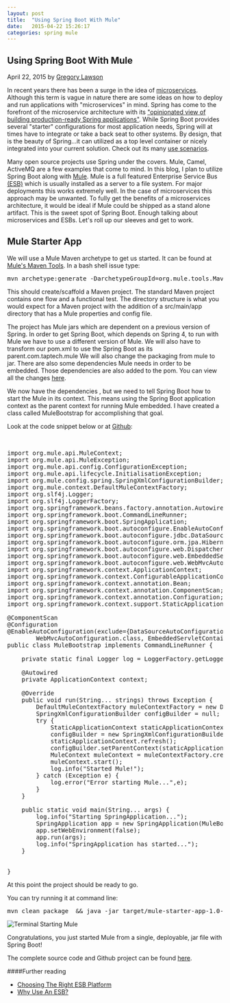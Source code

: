 ```yaml
---
layout: post
title:  "Using Spring Boot With Mule"
date:   2015-04-22 15:26:17
categories: spring mule
---
```


## Using Spring Boot With Mule

April 22, 2015 by [Gregory Lawson](/about.html)

In recent years there has been a surge in the idea of [microservices](http://martinfowler.com/articles/microservices.html).
Although this term is vague in nature there are some ideas on how to deploy and run applications
with "microservices" in mind. Spring has come to the forefront of the microservice architecture with its
["opinionated view of building production-ready Spring applications"](http://projects.spring.io/spring-boot/).
 While Spring Boot provides several "starter" configurations for most application needs, Spring will at times have to
integrate or take a back seat to other systems. By design, that is the beauty of Spring...it can utilized as a top level container
or nicely integrated into your current solution. Check out its many [use scenarios](http://docs.spring.io/spring/docs/current/spring-framework-reference/htmlsingle/#overview-usagescenarios).

Many open source projects use Spring under the covers. Mule, Camel, ActiveMQ are a few examples that come to mind.
In this blog, I plan to utilize Spring Boot along with [Mule](https://www.mulesoft.com/platform/soa/mule-esb-open-source-esb).
 Mule is a full featured Enterprise Service Bus [(ESB)](http://en.wikipedia.org/wiki/Enterprise_service_bus) which is usually installed
as a server to a file system. For major deployments this works extremely well. In the case of microservices this approach may be
unwanted. To fully get the benefits of a microservices architecture, it would be ideal if Mule could be shipped as a
stand alone artifact. This is the sweet spot of Spring Boot. Enough talking about microservices and ESBs. Let's roll
up our sleeves and get to work.

## Mule Starter App

We will use a Mule Maven archetype to get us started. It can be found at [Mule's Maven Tools](http://www.mulesoft.org/documentation/display/current/Maven+Tools+for+Mule+ESB#MavenToolsforMuleESB-CreatingaMuleApplication).
In a bash shell issue type:

<?prettify lang=sh?>
<pre class="prettyprint">
mvn archetype:generate -DarchetypeGroupId=org.mule.tools.Maven -DarchetypeArtifactId=Maven-achetype-mule-app -DarchetypeVersion=1.0 -DgroupId=org.taptech.app -DartifactId=mule-starter-app -Dversion=1.0-SNAPSHOT -DmuleVersion=3.6.1 -Dpackage=org.taptech.app -Dtransports=http,jms,vm,file,ftp -Dmodules=db,xml,jersey,json,ws
</pre>

This should create/scaffold a Maven project. The standard Maven project contains one flow and  a functional test. The 
directory structure is what you would expect for a Maven project with the addition of a src/main/app directory that 
has a Mule properties and config file.

The project has Mule jars which are dependent on a previous version of Spring. In order to get Spring Boot, which depends 
on Spring 4, to run with Mule we have to use a different version of Mule. We will also have to transform our pom.xml to 
use the Spring Boot as its parent.<groupId>com.taptech.mule</groupId> We will also change the packaging from mule to jar. There are also some dependencies 
Mule needs in order to be embedded. Those dependencies are also added to the pom. You can view all the changes [here](https://github.com/glawson6/mule-starter-app/blob/master/pom.xml).

We now have the dependencies , but we need to tell Spring Boot how to start the Mule in its context. This means using the Spring Boot 
application context as the parent context for running  Mule embedded. I have created a class called MuleBootstrap for 
accomplishing that goal.

Look at the code snippet below or at [Github](https://github.com/glawson6/mule-starter-app/blob/master/src/main/java/org/taptech/app/MuleBootstrap.java):

<?prettify lang=java?>
<pre class="prettyprint">


import org.mule.api.MuleContext;
import org.mule.api.MuleException;
import org.mule.api.config.ConfigurationException;
import org.mule.api.lifecycle.InitialisationException;
import org.mule.config.spring.SpringXmlConfigurationBuilder;
import org.mule.context.DefaultMuleContextFactory;
import org.slf4j.Logger;
import org.slf4j.LoggerFactory;
import org.springframework.beans.factory.annotation.Autowired;
import org.springframework.boot.CommandLineRunner;
import org.springframework.boot.SpringApplication;
import org.springframework.boot.autoconfigure.EnableAutoConfiguration;
import org.springframework.boot.autoconfigure.jdbc.DataSourceAutoConfiguration;
import org.springframework.boot.autoconfigure.orm.jpa.HibernateJpaAutoConfiguration;
import org.springframework.boot.autoconfigure.web.DispatcherServletAutoConfiguration;
import org.springframework.boot.autoconfigure.web.EmbeddedServletContainerAutoConfiguration;
import org.springframework.boot.autoconfigure.web.WebMvcAutoConfiguration;
import org.springframework.context.ApplicationContext;
import org.springframework.context.ConfigurableApplicationContext;
import org.springframework.context.annotation.Bean;
import org.springframework.context.annotation.ComponentScan;
import org.springframework.context.annotation.Configuration;
import org.springframework.context.support.StaticApplicationContext;

@ComponentScan
@Configuration
@EnableAutoConfiguration(exclude={DataSourceAutoConfiguration.class,DispatcherServletAutoConfiguration.class,
        WebMvcAutoConfiguration.class, EmbeddedServletContainerAutoConfiguration.class,HibernateJpaAutoConfiguration.class})
public class MuleBootstrap implements CommandLineRunner {

    private static final Logger log = LoggerFactory.getLogger(MuleBootstrap.class);

    @Autowired
    private ApplicationContext context;

    @Override
    public void run(String... strings) throws Exception {
        DefaultMuleContextFactory muleContextFactory = new DefaultMuleContextFactory();
        SpringXmlConfigurationBuilder configBuilder = null;
        try {
            StaticApplicationContext staticApplicationContext = new StaticApplicationContext(context);
            configBuilder = new SpringXmlConfigurationBuilder("mule-config.xml");
            staticApplicationContext.refresh();
            configBuilder.setParentContext(staticApplicationContext);
            MuleContext muleContext = muleContextFactory.createMuleContext(configBuilder);
            muleContext.start();
            log.info("Started Mule!");
        } catch (Exception e) {
            log.error("Error starting Mule...",e);
        }
    }

    public static void main(String... args) {
        log.info("Starting SpringApplication...");
        SpringApplication app = new SpringApplication(MuleBootstrap.class);
        app.setWebEnvironment(false);
        app.run(args);
        log.info("SpringApplication has started...");
    }


}
</pre>

At this point the project should be ready to go. 

You can try running it at command line:

<?prettify lang=sh?>
<pre class="prettyprint">
mvn clean package  && java -jar target/mule-starter-app-1.0-SNAPSHOT.jar
</pre>

<img class="side-image img-responsive" src="/img/terminal-start-Mule.png" alt="Terminal Starting Mule">

Congratulations, you just started Mule from a single, deployable, jar file with Spring Boot!

The complete source code and Github project can be found [here](https://github.com/glawson6/mule-starter-app).

####Further reading
* [Choosing The Right ESB Platform](http://blogs.mulesoft.org/choosing-the-right-esb-platform/)
* [Why Use An ESB?](http://www.mulesoft.org/why-use-esb)

